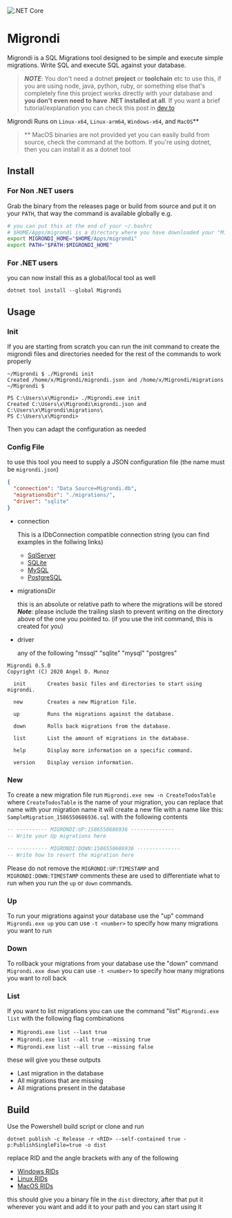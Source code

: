 ![.NET Core](https://github.com/AngelMunoz/Migrondi/workflows/.NET%20Core/badge.svg?branch=master)

# Migrondi

Migrondi is a SQL Migrations tool designed to be simple and execute simple migrations. Write SQL and execute SQL against your database.

> **_NOTE_**: You don't need a dotnet **project** or **toolchain** etc to use this, if you are using node, java, python, ruby, or something else that's completely fine this project works directly with your database and **you don't even need to have .NET installed at all**. If you want a brief tutorial/explanation you can check this post in [dev.to](https://dev.to/tunaxor/migrondi-simple-sql-migrations-tool-30lm)

Migrondi Runs on `Linux-x64`, `Linux-arm64`, `Windows-x64`, and `MacOS`\*\*

> \*\* MacOS binaries are not provided yet you can easily build from source, check the command at the bottom.
> If you're using dotnet, then you can install it as a dotnet tool

## Install

### For Non .NET users

Grab the binary from the releases page or build from source and put it on your `PATH`, that way the command is available globally e.g.

```bash
# you can put this at the end of your ~/.bashrc
# $HOME/Apps/migrondi is a directory where you have downloaded your "Migrondi" binary
export MIGRONDI_HOME="$HOME/Apps/migrondi"
export PATH="$PATH:$MIGRONDI_HOME"
```

### For .NET users

you can now install this as a global/local tool as well

```
dotnet tool install --global Migrondi
```

## Usage

### Init

If you are starting from scratch you can run the init command to create the migrondi files and directories needed for the rest of the commands to work properly

```
~/Migrondi $ ./Migrondi init
Created /home/x/Migrondi/migrondi.json and /home/x/Migrondi/migrations
~/Migrondi $
```

```
PS C:\Users\x\Migrondi> ./Migrondi.exe init
Created C:\Users\x\Migrondi\migrondi.json and C:\Users\x\Migrondi\migrations\
PS C:\Users\x\Migrondi>
```

Then you can adapt the configuration as needed

### Config File

to use this tool you need to supply a JSON configuration file (the name must be `migrondi.json`)

```json
{
  "connection": "Data Source=Migrondi.db",
  "migrationsDir": "./migrations/",
  "driver": "sqlite"
}
```

- connection

  This is a IDbConnection compatible connection string (you can find examples in the follwing links)

  - [SqlServer](https://www.connectionstrings.com/sql-server/)
  - [SQLite](https://www.connectionstrings.com/sqlite/)
  - [MySQL](https://www.connectionstrings.com/mysql/)
  - [PostgreSQL](https://www.connectionstrings.com/postgresql/)

- migrationsDir

  this is an absolute or relative path to where the migrations will be stored **_Note_**: please include the trailing slash to prevent writing on the directory above of the one you pointed to. (if you use the init command, this is created for you)

- driver

  any of the following "mssql" "sqlite" "mysql" "postgres"

```
Migrondi 0.5.0
Copyright (C) 2020 Angel D. Munoz

  init       Creates basic files and directories to start using migrondi.

  new        Creates a new Migration file.

  up         Runs the migrations against the database.

  down       Rolls back migrations from the database.

  list       List the amount of migrations in the database.

  help       Display more information on a specific command.

  version    Display version information.
```

### New

To create a new migration file run `Migrondi.exe new -n CreateTodosTable` where `CreateTodosTable` is the name of your migration, you can replace that name with your migration name it will create a new file with a name like this:
`SampleMigration_1586550686936.sql` with the following contents

```sql
-- ---------- MIGRONDI:UP:1586550686936 --------------
-- Write your Up migrations here

-- ---------- MIGRONDI:DOWN:1586550686936 --------------
-- Write how to revert the migration here
```

Please do not remove the `MIGRONDI:UP:TIMESTAMP` and `MIGRONDI:DOWN:TIMESTAMP` comments these are used to differentiate what to run when you run the `up` or `down` commands.

### Up

To run your migrations against your database use the "up" command `Migrondi.exe up` you can use `-t <number>` to specify how many migrations you want to run

### Down

To rollback your migrations from your database use the "down" command `Migrondi.exe down` you can use `-t <number>` to specify how many migrations you want to roll back

### List

If you want to list migrations you can use the command "list" `Migrondi.exe list` with the following flag combinations

- `Migrondi.exe list --last true`
- `Migrondi.exe list --all true --missing true`
- `Migrondi.exe list --all true --missing false`

these will give you these outputs

- Last migration in the database
- All migrations that are missing
- All migrations present in the database

## Build

Use the Powershell build script or clone and run

```
dotnet publish -c Release -r <RID> --self-contained true -p:PublishSingleFile=true -o dist
```

replace RID and the angle brackets with any of the following

- [Windows RIDs](https://docs.microsoft.com/en-us/dotnet/core/rid-catalog#windows-rids)
- [Linux RIDs](https://docs.microsoft.com/en-us/dotnet/core/rid-catalog#linux-rids)
- [MacOS RIDs](https://docs.microsoft.com/en-us/dotnet/core/rid-catalog#macos-rids)

this should give you a binary file in the `dist` directory, after that put it wherever you want and add it to your path and you can start using it
